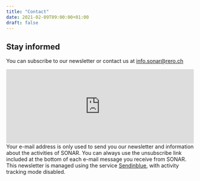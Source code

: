 ```yaml
---
title: "Contact"
date: 2021-02-09T09:00:00+01:00
draft: false
---
```


## Stay informed

You can subscribe to our newsletter or contact us at [info.sonar@rero.ch](mailto:info.sonar@rero.ch)

<div id="newsletter">
<iframe src="https://my.sendinblue.com/users/subscribe/js_id/3sjlc/id/1" scrolling="auto" allowfullscreen="" style="display: block;margin-left: auto;margin-right: auto;width: 100%;" width="600" height="200" frameborder="0"></iframe>
<div id="newsletter-conditions">Your e-mail address is only used to send you our newsletter and information about the activities of SONAR. You can always use the unsubscribe link included at the bottom of each e-mail message you receive from SONAR. This newsletter is managed using the service <a href="https://www.sendinblue.com/gdpr/">Sendinblue</a>, with activity tracking mode disabled.</div>
</div>
